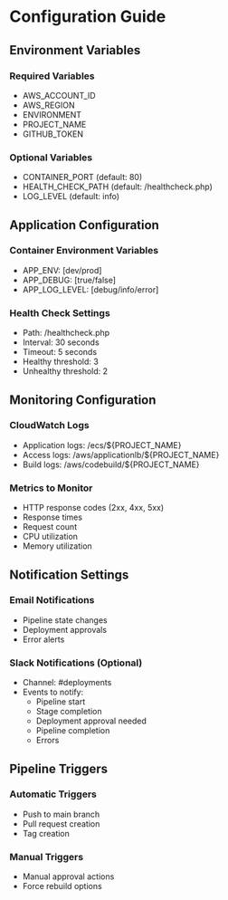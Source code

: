 # Configuration Guide

## Environment Variables

### Required Variables
- AWS_ACCOUNT_ID
- AWS_REGION
- ENVIRONMENT
- PROJECT_NAME
- GITHUB_TOKEN

### Optional Variables
- CONTAINER_PORT (default: 80)
- HEALTH_CHECK_PATH (default: /healthcheck.php)
- LOG_LEVEL (default: info)

## Application Configuration

### Container Environment Variables
- APP_ENV: [dev/prod]
- APP_DEBUG: [true/false]
- APP_LOG_LEVEL: [debug/info/error]

### Health Check Settings
- Path: /healthcheck.php
- Interval: 30 seconds
- Timeout: 5 seconds
- Healthy threshold: 3
- Unhealthy threshold: 2

## Monitoring Configuration

### CloudWatch Logs
- Application logs: /ecs/${PROJECT_NAME}
- Access logs: /aws/applicationlb/${PROJECT_NAME}
- Build logs: /aws/codebuild/${PROJECT_NAME}

### Metrics to Monitor
- HTTP response codes (2xx, 4xx, 5xx)
- Response times
- Request count
- CPU utilization
- Memory utilization

## Notification Settings

### Email Notifications
- Pipeline state changes
- Deployment approvals
- Error alerts

### Slack Notifications (Optional)
- Channel: #deployments
- Events to notify:
  - Pipeline start
  - Stage completion
  - Deployment approval needed
  - Pipeline completion
  - Errors

## Pipeline Triggers

### Automatic Triggers
- Push to main branch
- Pull request creation
- Tag creation

### Manual Triggers
- Manual approval actions
- Force rebuild options
